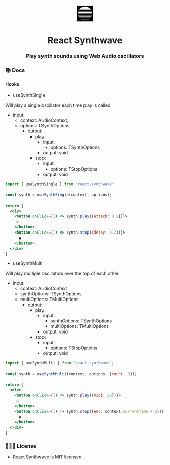 <p align="center">
  <img src="https://github.com/brysonandrew/react-synthwave/blob/main/assets/logo.png?raw=true" width="50" height="50" alt="Framer Motion Icon" />
  
</p>
<h1 align="center">React Synthwave</h1>
<h3 align="center">
 Play synth sounds using Web Audio oscillators
</h3>

### 📚 Docs

#### Hooks

- useSynthSingle

Will play a single oscillator each time play is called

- input: 
  - context: AudioContext,
  - options: TSynthOptions
    - output:
      - play:
        - input:
          - options: TSynthOptions
        - output: void
      - stop:
        - input:
          - options: TStopOptions
        - output: void

```jsx
import { useSynthSingle } from "react-synthwave";

const synth = useSynthSingle(context, options);

return {
  <div>
    <button onClick={() => synth.play({attack: 0.2})}>
     ▷
    </button>
    <button onClick={() => synth.stop({delay: 0.2})}>
      ▣
    </button>
  </div>
}
```

- useSynthMulti

Will play multiple oscillators over the top of each other.

- input:
  - context: AudioContext
  - synthOptions: TSynthOptions
  - multiOptions: TMultiOptions
    - output:
      - play:
        - input:
          - synthOptions: TSynthOptions
          - multiOptions: TMultiOptions
        - output: void
      - stop:
        - input:
          - options: TStopOptions
        - output: void

```jsx
import { useSynthMulti } from "react-synthwave";

const synth = useSynthMulti(context, options, {count: 3});

return {
  <div>
    <button onClick={() => synth.play({midi: 28})}>
     ▷
    </button>
    <button onClick={() => synth.stop({end: context.currentTime + 5})}>
      ▣
    </button>
  </div>
}
```

### 👩🏻‍⚖️ License

- React Synthwave is MIT licensed.

